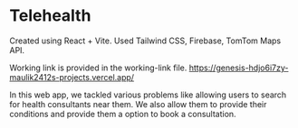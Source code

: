 # Telehealth

Created using React + Vite.
Used Tailwind CSS, Firebase, TomTom Maps API.

Working link is provided in the working-link file.
https://genesis-hdjo6i7zy-maulik2412s-projects.vercel.app/

In this web app, we tackled various problems like allowing users to search for health consultants near them. 
We also allow them to provide their conditions and provide them a option to book a consultation.
